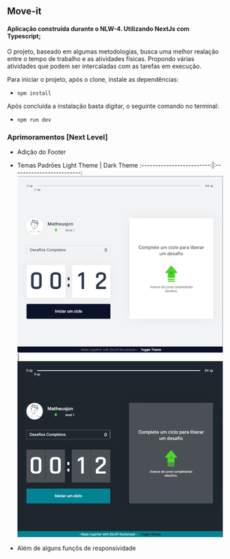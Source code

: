 ## Move-it

#### Aplicação construída durante o NLW-4. Utilizando NextJs com Typescript;

O projeto, baseado em algumas metodologias, busca uma melhor realação entre o tempo de trabalho e as atividades físicas. Propondo
várias atividades que podem ser intercaladas com as tarefas em execução.

Para iniciar o projeto, após o clone, instale as dependências:

- `npm install`

Após concluída a instalação basta digitar, o seguinte comando no terminal:

- `npm run dev`

### Aprimoramentos [Next Level]

- Adição do Footer
- Temas Padrões
  Light Theme | Dark Theme
  :-------------------------:|:-------------------------:
  ![Screenshot](.github/lightPage.png) | ![Screenshot](.github/darkPage.png)

- Além de alguns funçõs de responsividade
